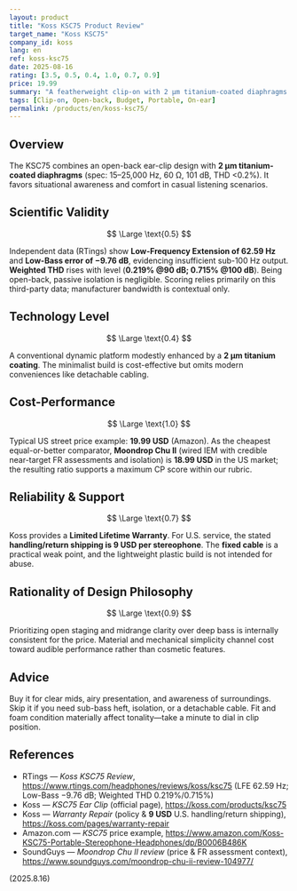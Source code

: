 ```yaml
---
layout: product
title: "Koss KSC75 Product Review"
target_name: "Koss KSC75"
company_id: koss
lang: en
ref: koss-ksc75
date: 2025-08-16
rating: [3.5, 0.5, 0.4, 1.0, 0.7, 0.9]
price: 19.99
summary: "A featherweight clip-on with 2 µm titanium-coated diaphragms that sounds clear and airy, but has limited bass extension and rising distortion at high SPL."
tags: [Clip-on, Open-back, Budget, Portable, On-ear]
permalink: /products/en/koss-ksc75/
---
```


## Overview

The KSC75 combines an open-back ear-clip design with **2 µm titanium-coated diaphragms** (spec: 15–25,000 Hz, 60 Ω, 101 dB, THD <0.2%). It favors situational awareness and comfort in casual listening scenarios.

## Scientific Validity

$$ \Large \text{0.5} $$

Independent data (RTings) show **Low-Frequency Extension of 62.59 Hz** and **Low-Bass error of −9.76 dB**, evidencing insufficient sub-100 Hz output. **Weighted THD** rises with level (**0.219% @90 dB; 0.715% @100 dB**). Being open-back, passive isolation is negligible. Scoring relies primarily on this third-party data; manufacturer bandwidth is contextual only.

## Technology Level

$$ \Large \text{0.4} $$

A conventional dynamic platform modestly enhanced by a **2 µm titanium coating**. The minimalist build is cost-effective but omits modern conveniences like detachable cabling.

## Cost-Performance

$$ \Large \text{1.0} $$

Typical US street price example: **19.99 USD** (Amazon). As the cheapest equal-or-better comparator, **Moondrop Chu II** (wired IEM with credible near-target FR assessments and isolation) is **18.99 USD** in the US market; the resulting ratio supports a maximum CP score within our rubric.

## Reliability & Support

$$ \Large \text{0.7} $$

Koss provides a **Limited Lifetime Warranty**. For U.S. service, the stated **handling/return shipping is 9 USD per stereophone**. The **fixed cable** is a practical weak point, and the lightweight plastic build is not intended for abuse.

## Rationality of Design Philosophy

$$ \Large \text{0.9} $$

Prioritizing open staging and midrange clarity over deep bass is internally consistent for the price. Material and mechanical simplicity channel cost toward audible performance rather than cosmetic features.

## Advice

Buy it for clear mids, airy presentation, and awareness of surroundings. Skip it if you need sub-bass heft, isolation, or a detachable cable. Fit and foam condition materially affect tonality—take a minute to dial in clip position.

## References

- RTings — *Koss KSC75 Review*, https://www.rtings.com/headphones/reviews/koss/ksc75 (LFE 62.59 Hz; Low-Bass −9.76 dB; Weighted THD 0.219%/0.715%)
- Koss — *KSC75 Ear Clip* (official page), https://koss.com/products/ksc75
- Koss — *Warranty Repair* (policy & **9 USD** U.S. handling/return shipping), https://koss.com/pages/warranty-repair
- Amazon.com — *KSC75* price example, https://www.amazon.com/Koss-KSC75-Portable-Stereophone-Headphones/dp/B0006B486K
- SoundGuys — *Moondrop Chu II review* (price & FR assessment context), https://www.soundguys.com/moondrop-chu-ii-review-104977/

(2025.8.16)

